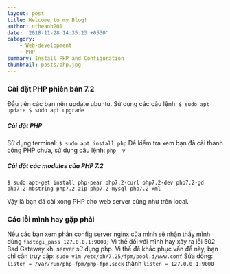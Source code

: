 ```yaml
---
layout: post
title: Welcome to my Blog!
author: ntheanh201
date: '2018-11-28 14:35:23 +0530'
category: 
    - Web-development
    - PHP
summary: Install PHP and Configuration
thumbnail: posts/php.jpg
---
```


### Cài đặt PHP phiên bản 7.2
Đầu tiên các bạn nên update ubuntu. Sử dụng các câu lệnh:
`
$ sudo apt update
$ sudo apt upgrade
`
##### Cài đặt PHP
Sử dụng terminal: `$ sudo apt install php`
Để kiểm tra xem bạn đã cài thành công PHP chưa, sử dụng câu lệnh: `php -v`
##### Cài đặt các modules của PHP 7.2
`$ sudo apt-get install php-pear php7.2-curl php7.2-dev php7.2-gd php7.2-mbstring php7.2-zip php7.2-mysql php7.2-xml `

Vậy là bạn đã cài xong PHP cho web server cũng như trên local.

### Các lỗi mình hay gặp phải
Nếu các bạn xem phần config server nginx của mình sẽ nhận thấy mình dùng `fastcgi_pass 127.0.0.1:9000;`
Vì thế đối với mình hay xảy ra lỗi 502 Bad Gateway khi server sử dụng php. Vì thế để khắc phục vấn đề này, bạn chỉ cần truy cập: `sudo vim /etc/ph/7.25/fpm/pool.d/www.conf`
Sửa dòng: `listen = /var/run/php-fpm/php-fpm.sock`
thành `listen = 127.0.0.1:9000`